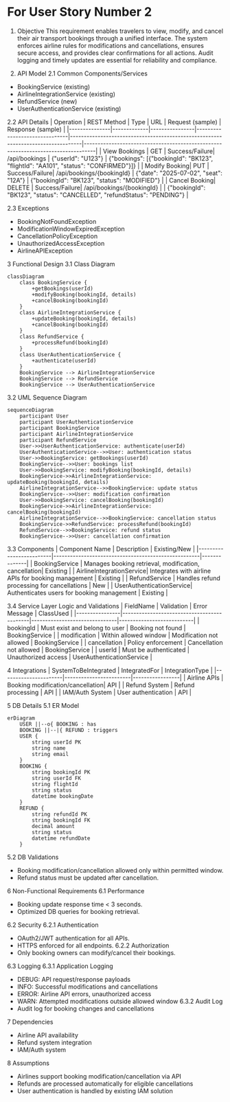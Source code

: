 # For User Story Number 2

1. Objective
This requirement enables travelers to view, modify, and cancel their air transport bookings through a unified interface. The system enforces airline rules for modifications and cancellations, ensures secure access, and provides clear confirmations for all actions. Audit logging and timely updates are essential for reliability and compliance.

2. API Model
2.1 Common Components/Services
- BookingService (existing)
- AirlineIntegrationService (existing)
- RefundService (new)
- UserAuthenticationService (existing)

2.2 API Details
| Operation      | REST Method | Type           | URL                           | Request (sample)                                                                 | Response (sample)                                                               |
|---------------|-------------|----------------|-------------------------------|----------------------------------------------------------------------------------|----------------------------------------------------------------------------------|
| View Bookings | GET         | Success/Failure| /api/bookings                 | {"userId": "U123"}                                                             | {"bookings": [{"bookingId": "BK123", "flightId": "AA101", "status": "CONFIRMED"}]} |
| Modify Booking| PUT         | Success/Failure| /api/bookings/{bookingId}      | {"date": "2025-07-02", "seat": "12A"}                                       | {"bookingId": "BK123", "status": "MODIFIED"}                                |
| Cancel Booking| DELETE      | Success/Failure| /api/bookings/{bookingId}      |                                                                                  | {"bookingId": "BK123", "status": "CANCELLED", "refundStatus": "PENDING"} |

2.3 Exceptions
- BookingNotFoundException
- ModificationWindowExpiredException
- CancellationPolicyException
- UnauthorizedAccessException
- AirlineAPIException

3 Functional Design
3.1 Class Diagram
```mermaid
classDiagram
    class BookingService {
        +getBookings(userId)
        +modifyBooking(bookingId, details)
        +cancelBooking(bookingId)
    }
    class AirlineIntegrationService {
        +updateBooking(bookingId, details)
        +cancelBooking(bookingId)
    }
    class RefundService {
        +processRefund(bookingId)
    }
    class UserAuthenticationService {
        +authenticate(userId)
    }
    BookingService --> AirlineIntegrationService
    BookingService --> RefundService
    BookingService --> UserAuthenticationService
```

3.2 UML Sequence Diagram
```mermaid
sequenceDiagram
    participant User
    participant UserAuthenticationService
    participant BookingService
    participant AirlineIntegrationService
    participant RefundService
    User->>UserAuthenticationService: authenticate(userId)
    UserAuthenticationService-->>User: authentication status
    User->>BookingService: getBookings(userId)
    BookingService-->>User: bookings list
    User->>BookingService: modifyBooking(bookingId, details)
    BookingService->>AirlineIntegrationService: updateBooking(bookingId, details)
    AirlineIntegrationService-->>BookingService: update status
    BookingService-->>User: modification confirmation
    User->>BookingService: cancelBooking(bookingId)
    BookingService->>AirlineIntegrationService: cancelBooking(bookingId)
    AirlineIntegrationService-->>BookingService: cancellation status
    BookingService->>RefundService: processRefund(bookingId)
    RefundService-->>BookingService: refund status
    BookingService-->>User: cancellation confirmation
```

3.3 Components
| Component Name           | Description                                         | Existing/New |
|-------------------------|-----------------------------------------------------|--------------|
| BookingService          | Manages booking retrieval, modification, cancellation| Existing     |
| AirlineIntegrationService| Integrates with airline APIs for booking management | Existing     |
| RefundService           | Handles refund processing for cancellations         | New          |
| UserAuthenticationService| Authenticates users for booking management          | Existing     |

3.4 Service Layer Logic and Validations
| FieldName      | Validation                                 | Error Message                 | ClassUsed                 |
|----------------|--------------------------------------------|-------------------------------|---------------------------|
| bookingId      | Must exist and belong to user              | Booking not found             | BookingService            |
| modification   | Within allowed window                      | Modification not allowed      | BookingService            |
| cancellation   | Policy enforcement                         | Cancellation not allowed      | BookingService            |
| userId         | Must be authenticated                      | Unauthorized access           | UserAuthenticationService |

4 Integrations
| SystemToBeIntegrated | IntegratedFor           | IntegrationType |
|----------------------|------------------------|-----------------|
| Airline APIs         | Booking modification/cancellation| API             |
| Refund System        | Refund processing       | API             |
| IAM/Auth System      | User authentication     | API             |

5 DB Details
5.1 ER Model
```mermaid
erDiagram
    USER ||--o{ BOOKING : has
    BOOKING ||--|{ REFUND : triggers
    USER {
        string userId PK
        string name
        string email
    }
    BOOKING {
        string bookingId PK
        string userId FK
        string flightId
        string status
        datetime bookingDate
    }
    REFUND {
        string refundId PK
        string bookingId FK
        decimal amount
        string status
        datetime refundDate
    }
```

5.2 DB Validations
- Booking modification/cancellation allowed only within permitted window.
- Refund status must be updated after cancellation.

6 Non-Functional Requirements
6.1 Performance
- Booking update response time < 3 seconds.
- Optimized DB queries for booking retrieval.

6.2 Security
6.2.1 Authentication
- OAuth2/JWT authentication for all APIs.
- HTTPS enforced for all endpoints.
6.2.2 Authorization
- Only booking owners can modify/cancel their bookings.

6.3 Logging
6.3.1 Application Logging
- DEBUG: API request/response payloads
- INFO: Successful modifications and cancellations
- ERROR: Airline API errors, unauthorized access
- WARN: Attempted modifications outside allowed window
6.3.2 Audit Log
- Audit log for booking changes and cancellations

7 Dependencies
- Airline API availability
- Refund system integration
- IAM/Auth system

8 Assumptions
- Airlines support booking modification/cancellation via API
- Refunds are processed automatically for eligible cancellations
- User authentication is handled by existing IAM solution
